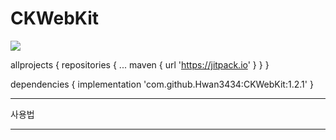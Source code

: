 # CKWebKit

[![](https://jitpack.io/v/Hwan3434/CKWebKit.svg)](https://jitpack.io/#Hwan3434/CKWebKit)

allprojects {
	repositories {
		...
		maven { url 'https://jitpack.io' }
	}
}
  
dependencies {
	        implementation 'com.github.Hwan3434:CKWebKit:1.2.1'
}

----------------------------------------------------------------------------------------------------

사용법

----------------------------------------------------------------------------------------------------

